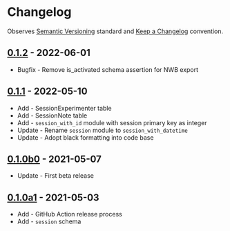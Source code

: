 # Changelog

Observes [Semantic Versioning](https://semver.org/spec/v2.0.0.html) standard and [Keep a Changelog](https://keepachangelog.com/en/1.0.0/) convention.

## [0.1.2] - 2022-06-01

+ Bugfix - Remove is_activated schema assertion for NWB export

## [0.1.1] - 2022-05-10

+ Add - SessionExperimenter table
+ Add - SessionNote table
+ Add - `session_with_id` module with session primary key as integer
+ Update - Rename `session` module to `session_with_datetime`
+ Update - Adopt black formatting into code base

## [0.1.0b0] - 2021-05-07

+ Update - First beta release

## [0.1.0a1] - 2021-05-03

+ Add - GitHub Action release process
+ Add - `session` schema

[0.1.2]: https://github.com/datajoint/element-session/releases/tag/0.1.2
[0.1.1]: https://github.com/datajoint/element-session/compare/0.1.0b0...0.1.1
[0.1.0b0]: https://github.com/datajoint/element-session/releases/tag/0.1.0b0
[0.1.0a1]: https://github.com/datajoint/element-session/releases/tag/0.1.0a1
